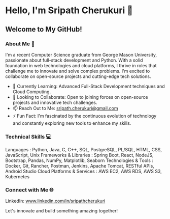 # Hello, I'm Sripath Cherukuri 👋

## Welcome to My GitHub!

### About Me 🚀
I'm a recent Computer Science graduate from George Mason University, passionate about full-stack development and Python. With a solid foundation in web technologies and cloud platforms, I thrive in roles that challenge me to innovate and solve complex problems. I'm excited to collaborate on open-source projects and cutting-edge tech solutions.

- 🌱 Currently Learning: Advanced Full-Stack Development techniques and Cloud Computing.
- 👯 Looking to Collaborate: Open to joining forces on open-source projects and innovative tech challenges.
- 📫 Reach Out to Me: sripath.cherukuri@gmail.com
- ⚡ Fun Fact: I'm fascinated by the continuous evolution of technology and constantly exploring new tools to enhance my skills.

### Technical Skills 💻
Languages : Python, Java, C, C++, SQL, PostgreSQL, PL/SQL, HTML, CSS, JavaScript, Unix
Frameworks & Libraries : Spring Boot, React, NodeJS, Bootstrap, Pandas, NumPy, Matplotlib, Seaborn
Technologies & Tools : Docker, Git, Rancher, Postman, Jenkins, Apache Tomcat, RESTful APIs, Android Studio
Cloud Platforms & Services : AWS EC2, AWS RDS, AWS S3, Kubernetes

### Connect with Me 🌐
LinkedIn: www.linkedin.com/in/sripathcherukuri

Let's innovate and build something amazing together!
